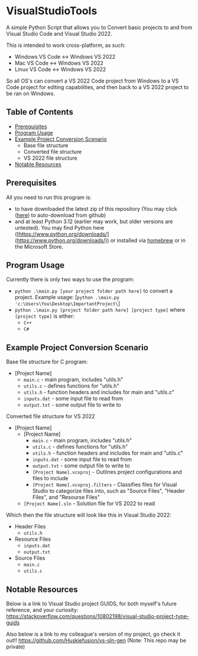 # VisualStudioTools

A simple Python Script that allows you to Convert basic projects to and from Visual Studio Code and Visual Studio 2022.

This is intended to work cross-platform, as such:

- Windows VS Code <-> Windows VS 2022
- Mac VS Code <-> Windows VS 2022
- Linux VS Code <-> Windows VS 2022

So all OS's can convert a VS 2022 Code project from Windows to a VS Code project for editing capabilities, and then back to a VS 2022 project to be ran on Windows.

## Table of Contents

- [Prerequisites](#prerequisites)
- [Program Usage](#program-usage)
- [Example Project Conversion Scenario](#example-project-conversion-scenario)
  - Base file structure
  - Converted file structure
  - VS 2022 file structure
- [Notable Resources]()

## Prerequisites

All you need to run this program is:
- to have downloaded the latest zip of this repository (You may click ([here](https://github.com/TheTerrarian03/VSCode_to_VS/archive/refs/heads/main.zip)) to auto-download from github)
- and at least Python 3.12 (earlier may work, but older versions are untested). You may find Python here ([https://www.python.org/downloads/](https://www.python.org/downloads/)) or installed via [homebrew](https://brew.sh/) or in the Microsoft Store.

## Program Usage

Currently there is only two ways to use the program:
- `python .\main.py [your project folder path here]` to convert a project. Example usage: [`python .\main.py 'c:\Users\You\Desktop\ImportantProject\`]
- `python .\main.py [project folder path here] [project type]` where `[project type]` is either:
  - `C++`
  - `C#`

## Example Project Conversion Scenario

Base file structure for C program:
- [Project Name]
  - `main.c` - main program, includes "utils.h"
  - `utils.c` - defines functions for "utils.h"
  - `utils.h` - function headers and includes for main and "utils.c"
  - `inputs.dat` - some input file to read from
  - `output.txt` - some output file to write to

Converted file structure for VS 2022
- [Project Name]
  - [Project Name]
    - `main.c` - main program, includes "utils.h"
    - `utils.c` - defines functions for "utils.h"
    - `utils.h` - function headers and includes for main and "utils.c"
    - `inputs.dat` - some input file to read from
    - `output.txt` - some output file to write to
    - `[Project Name].vcxproj` - Outlines project configurations and files to include
    - `[Project Name].vcxproj.filters` - Classifies files for Visual Studio to categorize files into, such as "Source Files", "Header Files", and "Resourse Files"
  - `[Project Name].sln` - Solution file for VS 2022 to read

Which then the file structure will look like this in Visual Studio 2022:
- Header Files
  - `utils.h`
- Resource Files
  - `inputs.dat`
  - `output.txt`
- Source Files
  - `main.c`
  - `utils.c`

## Notable Resources

Below is a link to Visual Studio project GUIDS, for both myself's future reference, and your curiosity:
https://stackoverflow.com/questions/10802198/visual-studio-project-type-guids

Also below is a link to my colleague's version of my project, go check it out!!
https://github.com/Huskiefusion/vs-sln-gen
(Note: This repo may be private)